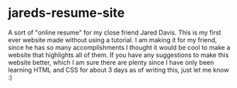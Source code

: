# jareds-resume-site
A sort of "online resume" for my close friend Jared Davis.
This is my first ever website made without using a tutorial. I am making it for my friend, since he has so many accomplishments I thought it would be cool to make a website that highlights all of them.
If you have any suggestions to make this website better, which I am sure there are plenty since I have only been learning HTML and CSS for about 3 days as of writing this, just let me know :)
